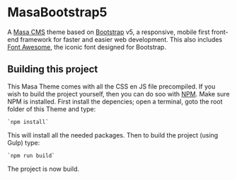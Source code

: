 # MasaBootstrap5
A [Masa CMS](http://www.masacms.com) theme based on [Bootstrap](http://getbootstrap.com/) v5, a responsive, mobile first front-end framework for faster and easier web development. This also includes [Font Awesome](http://fontawesome.io/), the iconic font designed for Bootstrap.

## Building this project
This Masa Theme comes with all the CSS en JS file precompiled. 
If you wish to build the project yourself, then you can do soo with [NPM](https://nodejs.org/).
Make sure NPM is installed. First install the depencies; open a terminal, goto the root folder of this Theme and type:

    `npm install`

This will install all the needed packages. Then to build the project (using Gulp) type:

    `npm run build`


The project is now build.
